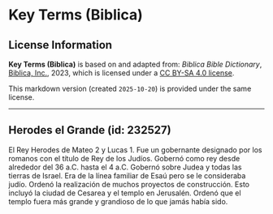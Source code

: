 # Key Terms (Biblica)

## License Information

**Key Terms (Biblica)** is based on and adapted from: _Biblica Bible Dictionary_, [Biblica, Inc.](https://www.biblica.com/), 2023, which is licensed under a [CC BY-SA 4.0 license](https://creativecommons.org/licenses/by-sa/4.0/legalcode.en).

This markdown version (created `2025-10-20`) is provided under the same license.



--------------------------------

## Herodes el Grande (id: 232527)

El Rey Herodes de Mateo 2 y Lucas 1\. Fue un gobernante designado por los romanos con el título de Rey de los Judíos. Gobernó como rey desde alrededor del 36 a.C. hasta el 4 a.C. Gobernó sobre Judea y todas las tierras de Israel. Era de la línea familiar de Esaú pero se le consideraba judío. Ordenó la realización de muchos proyectos de construcción. Esto incluyó la ciudad de Cesarea y el templo en Jerusalén. Ordenó que el templo fuera más grande y grandioso de lo que jamás había sido.


